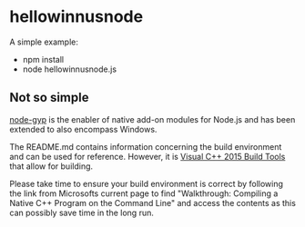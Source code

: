 # hellowinnusnode

A simple example:

- npm install
- node hellowinnusnode.js

## Not so simple

[node-gyp](https://github.com/nodejs/node-gyp) is the enabler of native add-on modules for Node.js and has been extended to also encompass Windows.

The README.md contains information concerning the build environment and can be used for reference. However, it is [Visual C++ 2015 Build Tools](http://landinghub.visualstudio.com/visual-cpp-build-tools) that allow for building.

Please take time to ensure your build environment is correct by following the link from Microsofts current page to find "Walkthrough: Compiling a Native C++ Program on the Command Line" and access the contents as this can possibly save time in the long run.